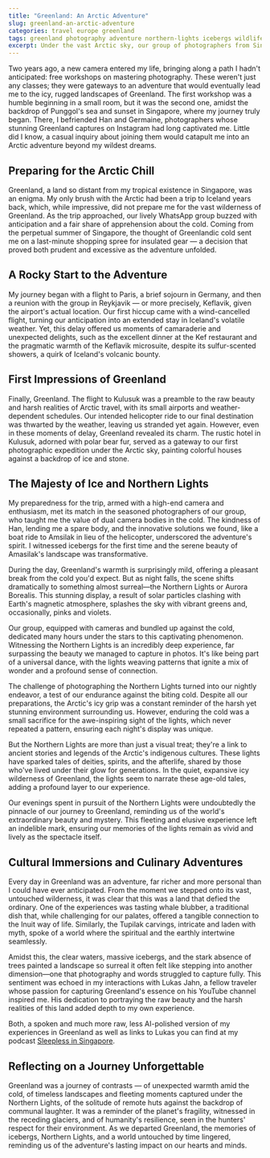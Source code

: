 ```yaml
---
title: "Greenland: An Arctic Adventure"
slug: greenland-an-arctic-adventure
categories: travel europe greenland
tags: greenland photography adventure northern-lights icebergs wildlife arctic-culture
excerpt: Under the vast Arctic sky, our group of photographers from Singapore awaited the Northern Lights, a natural marvel that connected us to ancient Arctic legends. Amidst the surreal landscapes of Greenland, this ethereal display was more than a visual spectacle; it was a profound experience of connection and awe.
---
```


Two years ago, a new camera entered my life, bringing along a path I hadn't anticipated: free workshops on mastering photography. These weren't just any classes; they were gateways to an adventure that would eventually lead me to the icy, rugged landscapes of Greenland. The first workshop was a humble beginning in a small room, but it was the second one, amidst the backdrop of Punggol's sea and sunset in Singapore, where my journey truly began. There, I befriended Han and Germaine, photographers whose stunning Greenland captures on Instagram had long captivated me. Little did I know, a casual inquiry about joining them would catapult me into an Arctic adventure beyond my wildest dreams.

## Preparing for the Arctic Chill

Greenland, a land so distant from my tropical existence in Singapore, was an enigma. My only brush with the Arctic had been a trip to Iceland years back, which, while impressive, did not prepare me for the vast wilderness of Greenland. As the trip approached, our lively WhatsApp group buzzed with anticipation and a fair share of apprehension about the cold. Coming from the perpetual summer of Singapore, the thought of Greenlandic cold sent me on a last-minute shopping spree for insulated gear — a decision that proved both prudent and excessive as the adventure unfolded.

## A Rocky Start to the Adventure

My journey began with a flight to Paris, a brief sojourn in Germany, and then a reunion with the group in Reykjavik — or more precisely, Keflavik, given the airport's actual location. Our first hiccup came with a wind-cancelled flight, turning our anticipation into an extended stay in Iceland's volatile weather. Yet, this delay offered us moments of camaraderie and unexpected delights, such as the excellent dinner at the Kef restaurant and the pragmatic warmth of the Keflavik microsuite, despite its sulfur-scented showers, a quirk of Iceland's volcanic bounty.

## First Impressions of Greenland

Finally, Greenland. The flight to Kulusuk was a preamble to the raw beauty and harsh realities of Arctic travel, with its small airports and weather-dependent schedules. Our intended helicopter ride to our final destination was thwarted by the weather, leaving us stranded yet again. However, even in these moments of delay, Greenland revealed its charm. The rustic hotel in Kulusuk, adorned with polar bear fur, served as a gateway to our first photographic expedition under the Arctic sky, painting colorful houses against a backdrop of ice and stone.

## The Majesty of Ice and Northern Lights

My preparedness for the trip, armed with a high-end camera and enthusiasm, met its match in the seasoned photographers of our group, who taught me the value of dual camera bodies in the cold. The kindness of Han, lending me a spare body, and the innovative solutions we found, like a boat ride to Amsilak in lieu of the helicopter, underscored the adventure's spirit. I witnessed icebergs for the first time and the serene beauty of Amasilak's landscape was transformative.

During the day, Greenland's warmth is surprisingly mild, offering a pleasant break from the cold you'd expect. But as night falls, the scene shifts dramatically to something almost surreal—the Northern Lights or Aurora Borealis. This stunning display, a result of solar particles clashing with Earth's magnetic atmosphere, splashes the sky with vibrant greens and, occasionally, pinks and violets.

Our group, equipped with cameras and bundled up against the cold, dedicated many hours under the stars to this captivating phenomenon. Witnessing the Northern Lights is an incredibly deep experience, far surpassing the beauty we managed to capture in photos. It's like being part of a universal dance, with the lights weaving patterns that ignite a mix of wonder and a profound sense of connection.

The challenge of photographing the Northern Lights turned into our nightly endeavor, a test of our endurance against the biting cold. Despite all our preparations, the Arctic's icy grip was a constant reminder of the harsh yet stunning environment surrounding us. However, enduring the cold was a small sacrifice for the awe-inspiring sight of the lights, which never repeated a pattern, ensuring each night's display was unique.

But the Northern Lights are more than just a visual treat; they're a link to ancient stories and legends of the Arctic's indigenous cultures. These lights have sparked tales of deities, spirits, and the afterlife, shared by those who've lived under their glow for generations. In the quiet, expansive icy wilderness of Greenland, the lights seem to narrate these age-old tales, adding a profound layer to our experience.

Our evenings spent in pursuit of the Northern Lights were undoubtedly the pinnacle of our journey to Greenland, reminding us of the world's extraordinary beauty and mystery. This fleeting and elusive experience left an indelible mark, ensuring our memories of the lights remain as vivid and lively as the spectacle itself.

## Cultural Immersions and Culinary Adventures

Every day in Greenland was an adventure, far richer and more personal than I could have ever anticipated. From the moment we stepped onto its vast, untouched wilderness, it was clear that this was a land that defied the ordinary. One of the experiences was tasting whale blubber, a traditional dish that, while challenging for our palates, offered a tangible connection to the Inuit way of life. Similarly, the Tupilak carvings, intricate and laden with myth, spoke of a world where the spiritual and the earthly intertwine seamlessly.

Amidst this, the clear waters, massive icebergs, and the stark absence of trees painted a landscape so surreal it often felt like stepping into another dimension—one that photography and words struggled to capture fully. This sentiment was echoed in my interactions with Lukas Jahn, a fellow traveler whose passion for capturing Greenland's essence on his YouTube channel inspired me. His dedication to portraying the raw beauty and the harsh realities of this land added depth to my own experience.

Both, a spoken and much more raw, less AI-polished version of my experiences in Greenland as well as links to Lukas you can find at my podcast [Sleepless in Singapore](https://www.sleepless.sg/4).

## Reflecting on a Journey Unforgettable

Greenland was a journey of contrasts — of unexpected warmth amid the cold, of timeless landscapes and fleeting moments captured under the Northern Lights, of the solitude of remote huts against the backdrop of communal laughter. It was a reminder of the planet's fragility, witnessed in the receding glaciers, and of humanity's resilience, seen in the hunters' respect for their environment. As we departed Greenland, the memories of icebergs, Northern Lights, and a world untouched by time lingered, reminding us of the adventure's lasting impact on our hearts and minds.
